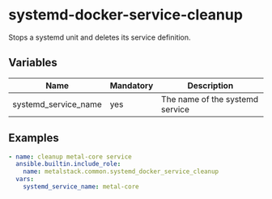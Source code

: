 # systemd-docker-service-cleanup

Stops a systemd unit and deletes its service definition.

## Variables

| Name                              | Mandatory | Description                                                                           |
| --------------------------------- | --------- | ------------------------------------------------------------------------------------- |
| systemd_service_name              | yes       | The name of the systemd service                                                       |

## Examples

```yaml
- name: cleanup metal-core service
  ansible.builtin.include_role:
    name: metalstack.common.systemd_docker_service_cleanup
  vars:
    systemd_service_name: metal-core
```

